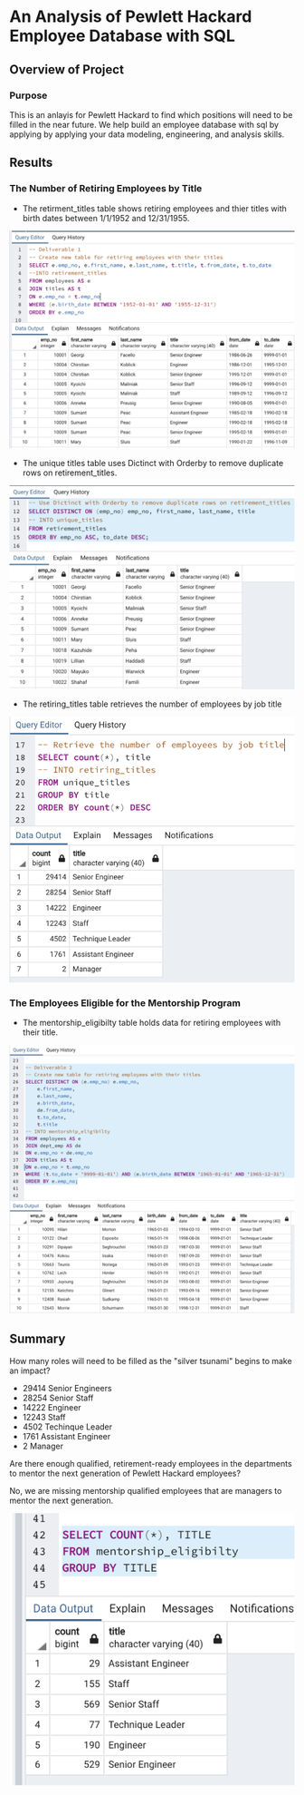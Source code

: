 # An Analysis of Pewlett Hackard Employee Database with SQL

## Overview of Project

### Purpose

This is an anlayis for Pewlett Hackard to find which positions will need to be filled in the near future. We help build an employee database with sql by applying by applying your data modeling, engineering, and analysis skills.  

## Results

### The Number of Retiring Employees by Title

- The retirment_titles table shows retiring employees and thier titles with birth dates between 1/1/1952 and 12/31/1955.

![retirement_titles.png](https://github.com/alexhuynh0530/Pewlett_Hackard_Analysis/blob/main/retirement_titles.png)

- The unique titles table uses Dictinct with Orderby to remove duplicate rows on retirement_titles.

![unique_titles.png](https://github.com/alexhuynh0530/Pewlett_Hackard_Analysis/blob/main/unique_titles.png)

- The retiring_titles table retrieves the number of employees by job title

![retiring_titles.png](https://github.com/alexhuynh0530/Pewlett_Hackard_Analysis/blob/main/retiring_titles.png)

### The Employees Eligible for the Mentorship Program

- The mentorship_eligibilty table holds data for retiring employees with their title.

![mentorship_eligibilty.png](https://github.com/alexhuynh0530/Pewlett_Hackard_Analysis/blob/main/mentorship_eligibilty.png)

## Summary

How many roles will need to be filled as the "silver tsunami" begins to make an impact?

- 29414 Senior Engineers
- 28254 Senior Staff
- 14222 Engineer
- 12243 Staff
- 4502 Techinque Leader
- 1761 Assistant Engineer
- 2 Manager

Are there enough qualified, retirement-ready employees in the departments to mentor the next generation of Pewlett Hackard employees?

No, we are missing mentorship qualified employees that are managers to mentor the next generation.

![mentorship_eligibility_count.png](https://github.com/alexhuynh0530/Pewlett_Hackard_Analysis/blob/main/mentorship_eligibility_count.png)
